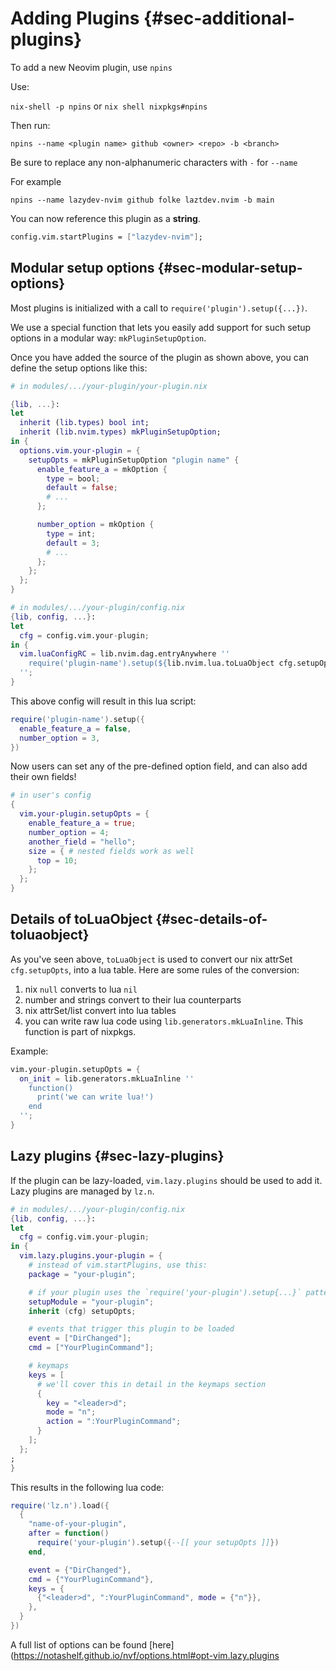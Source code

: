 # Adding Plugins {#sec-additional-plugins}

To add a new Neovim plugin, use `npins`

Use:

`nix-shell -p npins` or `nix shell nixpkgs#npins`

Then run:

`npins --name <plugin name> github <owner> <repo> -b <branch>`

Be sure to replace any non-alphanumeric characters with `-` for `--name`

For example 

`npins --name lazydev-nvim github folke laztdev.nvim -b main`

You can now reference this plugin as a **string**.

```nix
config.vim.startPlugins = ["lazydev-nvim"];
```

## Modular setup options {#sec-modular-setup-options}

Most plugins is initialized with a call to `require('plugin').setup({...})`.

We use a special function that lets you easily add support for such setup
options in a modular way: `mkPluginSetupOption`.

Once you have added the source of the plugin as shown above, you can define the
setup options like this:

```nix
# in modules/.../your-plugin/your-plugin.nix

{lib, ...}:
let
  inherit (lib.types) bool int;
  inherit (lib.nvim.types) mkPluginSetupOption;
in {
  options.vim.your-plugin = {
    setupOpts = mkPluginSetupOption "plugin name" {
      enable_feature_a = mkOption {
        type = bool;
        default = false;
        # ...
      };

      number_option = mkOption {
        type = int;
        default = 3;
        # ...
      };
    };
  };
}
```

```nix
# in modules/.../your-plugin/config.nix
{lib, config, ...}:
let
  cfg = config.vim.your-plugin;
in {
  vim.luaConfigRC = lib.nvim.dag.entryAnywhere ''
    require('plugin-name').setup(${lib.nvim.lua.toLuaObject cfg.setupOpts})
  '';
}
```

This above config will result in this lua script:

```lua
require('plugin-name').setup({
  enable_feature_a = false,
  number_option = 3,
})
```

Now users can set any of the pre-defined option field, and can also add their
own fields!

```nix
# in user's config
{
  vim.your-plugin.setupOpts = {
    enable_feature_a = true;
    number_option = 4;
    another_field = "hello";
    size = { # nested fields work as well
      top = 10;
    };
  };
}
```

## Details of toLuaObject {#sec-details-of-toluaobject}

As you've seen above, `toLuaObject` is used to convert our nix attrSet
`cfg.setupOpts`, into a lua table. Here are some rules of the conversion:

1. nix `null` converts to lua `nil`
2. number and strings convert to their lua counterparts
3. nix attrSet/list convert into lua tables
4. you can write raw lua code using `lib.generators.mkLuaInline`. This function
   is part of nixpkgs.

Example:

```nix
vim.your-plugin.setupOpts = {
  on_init = lib.generators.mkLuaInline ''
    function()
      print('we can write lua!')
    end
  '';
}
```

## Lazy plugins {#sec-lazy-plugins}

If the plugin can be lazy-loaded, `vim.lazy.plugins` should be used to add it.
Lazy plugins are managed by `lz.n`.

```nix
# in modules/.../your-plugin/config.nix
{lib, config, ...}:
let
  cfg = config.vim.your-plugin;
in {
  vim.lazy.plugins.your-plugin = {
    # instead of vim.startPlugins, use this:
    package = "your-plugin";

    # if your plugin uses the `require('your-plugin').setup{...}` pattern
    setupModule = "your-plugin";
    inherit (cfg) setupOpts;

    # events that trigger this plugin to be loaded
    event = ["DirChanged"];
    cmd = ["YourPluginCommand"];

    # keymaps
    keys = [
      # we'll cover this in detail in the keymaps section
      {
        key = "<leader>d";
        mode = "n";
        action = ":YourPluginCommand";
      }
    ];
  };
;
}
```

This results in the following lua code:

```lua
require('lz.n').load({
  {
    "name-of-your-plugin",
    after = function()
      require('your-plugin').setup({--[[ your setupOpts ]]})
    end,

    event = {"DirChanged"},
    cmd = {"YourPluginCommand"},
    keys = {
      {"<leader>d", ":YourPluginCommand", mode = {"n"}},
    },
  }
})
```

A full list of options can be found
[here](https://notashelf.github.io/nvf/options.html#opt-vim.lazy.plugins
